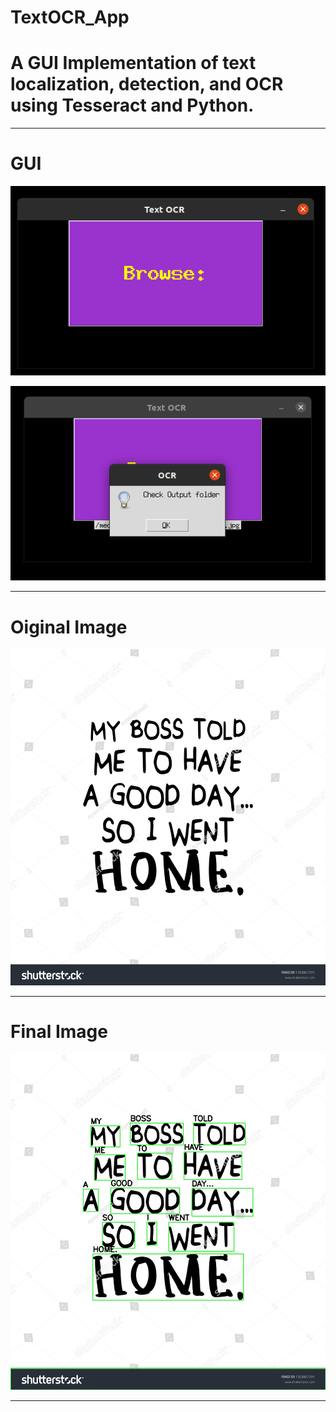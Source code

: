 # TextOCR_App


A GUI Implementation of  text localization, detection, and OCR using Tesseract and Python.
===========

---------------------------------------------------------------------------------------------------------------------------------------

# GUI
![](img/1.png)

![](img/2.png)

---------------------------------------------------------------------------------------------------------------------------------------


# Oiginal Image
![](a.jpg)

---------------------------------------------------------------------------------------------------------------------------------------


# Final Image
![](final.jpg)

---------------------------------------------------------------------------------------------------------------------------------------
